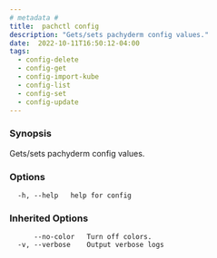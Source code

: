 ```yaml
---
# metadata # 
title:  pachctl config
description: "Gets/sets pachyderm config values."
date:  2022-10-11T16:50:12-04:00
tags:
  - config-delete
  - config-get
  - config-import-kube
  - config-list
  - config-set
  - config-update
---
```


### Synopsis

Gets/sets pachyderm config values.

### Options

```
  -h, --help   help for config
```

### Inherited Options

```
      --no-color   Turn off colors.
  -v, --verbose    Output verbose logs
```


